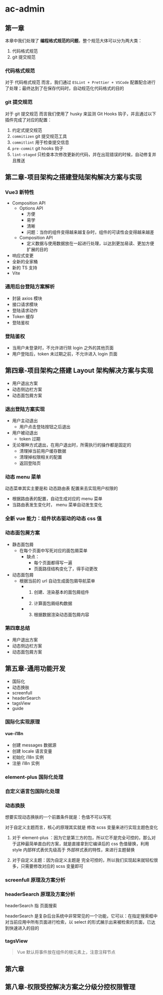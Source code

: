 # ac-admin

## 第一章

本章中我们处理了 **编程格式规范的问题**，整个规范大体可以分为两大类：

1. 代码格式规范
2. git 提交规范

### 代码格式规范

对于 代码格式规范 而言，我们通过 `ESLint + Prettier + VSCode` 配置配合进行了处理；最终达到了在保存代码时，自动规范化代码格式的目的

### git 提交规范

对于 git 提交规范 而言我们使用了 husky 来监测 Git Hooks 钩子，并且通过以下插件完成了对应的配置：

1. 约定式提交规范
2. `commitizen` git 提交规范工具
3. `commitlint` 用于检查提交信息
4. `pre-commit` git hooks 钩子
5. `lint-staged` 只检查本次修改更新的代码，并在出现错误的时候，自动修复并且推送

## 第二章-项目架构之搭建登陆架构解决方案与实现

### Vue3 新特性

- Composition API
  - Options API
    - 方便
    - 易学
    - 清晰
    - 问题：当你的组件变得越来越复杂时，组件的可读性会变得越来越差
  - Composition API
    - 定义数据与使用数据放在一起进行处理，以达到更加易读、更加方便扩展的目的
- 响应式变更
- 全新的全家桶
- 新的 TS 支持
- Vite

### 通用后台登陆方案解析

- 封装 axios 模块
- 接口请求模块
- 登陆请求动作
- Token 缓存
- 登陆鉴权

### 登陆鉴权

- 当用户未登录时，不允许进行除 login 之外的其他页面
- 用户登陆后，token 未过期之前，不允许进入 login 页面

## 第四章-项目架构之搭建 Layout 架构解决方案与实现

- 用户退出方案
- 动态侧边栏方案
- 动态面包屑方案

### 退出登陆方案实现

- 用户主动退出
  - 用户点击登陆按钮之后退出
- 用户被动退出
  - token 过期
- 无论哪种方式退出，在用户退出时，所需执行的操作都是固定的
  - 清理掉当前用户缓存数据
  - 清理掉权限相关的配置
  - 返回登陆页

### 动态 menu 菜单

动态菜单其实主要是和 动态路由表 配置来去实现用户权限的

- 根据路由表的配置，自动生成对应的 menu 菜单
- 当路由表发生变化时， menu 菜单自动发生变化

### 全新 vue 能力：组件状态驱动的动态 css 值

### 动态面包屑方案

- 静态面包屑
  - 在每个页面中写死对应的面包屑菜单
    - 缺点：
      - 每个页面都得写一遍
      - 页面路径结构变化了，得手动更改
- 动态面包屑
  - 根据当前的 url 自动生成面包屑导航菜单
    - 1. 创建、渲染基本的面包屑组件
    - 2. 计算面包屑结构数据
    - 3. 根据数据渲染动态面包屑内容

### 第四章总结

- 用户退出方案
- 动态侧边栏方案
- 动态面包屑方案

## 第五章-通用功能开发

- 国际化
- 动态换肤
- screenfull
- headerSearch
- tagsView
- guide

### 国际化实现原理

#### vue-i18n

- 创建 messages 数据源
- 创建 locale 语言变量
- 初始化 i18n 实例
- 注册 i18n 实例

### element-plus 国际化处理

### 自定义语言包国际化处理

### 动态换肤

想要实现动态换肤的一个前置条件就是：色值不可以写死

对于自定义主题而言，核心的原理其实就是 修改 scss 变量来进行实现主题色变化

1. 对于 element-plus ：因为它是第三方的包，所以它不是完全可控的，那么对于这种最简单直白的方案，就是直接拿到它编译后的 css 色值替换，利用 style 内部样式表优先级高于 外部样式表的特性，来进行主题替换

2. 对于自定义主题：因为自定义主题是 完全可控的，所以我们实现起来就轻松很多，只需要修改对应的 scss 变量即可

### screenfull 原理及方案分析

### headerSearch 原理及方案分析

headerSearch 指 页面搜索

headerSearch 是复杂后台系统中非常常见的一个功能，它可以：在指定搜索框中对当前应用中所有页面进行检索，以 select 的形式展示出来被检索的页面，已达到快速进入的目的

### tagsView

> Vue 默认将事件放在组件的根元素上，注意注释节点

## 第六章

## 第八章-权限受控解决方案之分级分控权限管理

